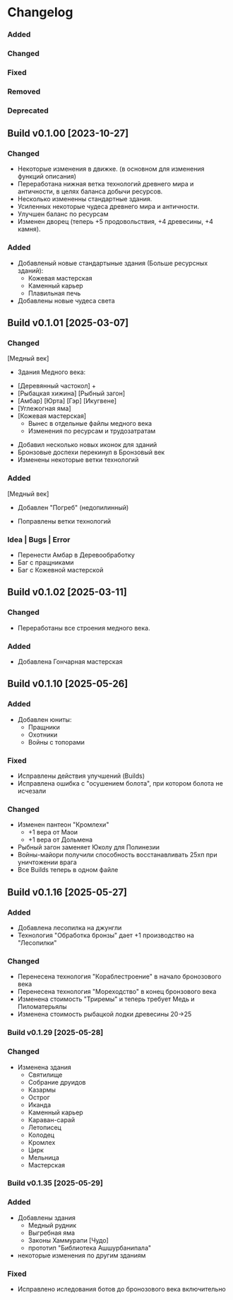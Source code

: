 # Changelog

### Added
### Changed
### Fixed
### Removed
### Deprecated


## Build v0.1.00 [2023-10-27]

### Changed
 - Некоторые изменения в движке. (в основном для изменения функций описания)
 - Переработана нижная ветка технологий древнего мира и античности, в целях баланса добычи ресурсов.
 - Несколько измененны стандартные здания.
 - Усиленных некоторые чудеса древнего мира и античности.
 - Улучшен баланс по ресурсам
 - Изменен дворец (теперь +5 продовольствия, +4 древесины, +4 камня).

### Added
 - Добавленый новые стандартыные здания (Больше ресурсных зданий):
    - Кожевая мастерская
    - Каменный карьер
    - Плавильная печь
 - Добавлены новые чудеса света



## Build v0.1.01 [2025-03-07]
### Changed
[Медный век]
 - Здания Медного века:
 * [Деревянный частокол] +
 * [Рыбацкая хижина]
   [Рыбный загон]
 * [Амбар]
   [Юрта]
   [Гэр]
   [Икугвене]
 * [Углежогная яма]
 * [Кожевая мастерская]
    - Вынес в отдельные файлы медного века
    - Изменения по ресурсам и трудозатратам

 - Добавил несколько новых иконок для зданий
 - Бронзовые доспехи перекинул в Бронзовый век
 - Изменены некоторые ветки технологий
 
### Added
[Медный век]
 - Добавлен "Погреб" (недопилинный)

 - Поправлены ветки технологий

### Idea | Bugs | Error
 - Перенести Амбар в Деревообработку
 - Баг с пращниками
 - Баг с Кожевной мастерской



## Build v0.1.02 [2025-03-11]
### Changed
 - Переработаны все строения медного века.

### Added
 - Добавлена Гончарная мастерская



## Build v0.1.10 [2025-05-26]
### Added
 - Добавлен юниты:
    - Пращники
    - Охотники
    - Войны с топорами

### Fixed
 - Исправлены действия улучшений (Builds)
 - Исправлена ошибка с "осушением болота", при котором болота не исчезали

### Changed
 - Изменен пантеон "Кромлехи"
    - +1 вера от Маои
    - +1 вера от Дольмена
 - Рыбный загон заменяет Юколу для Полинезии
 - Войны-майори получили способность восстанавливать 25хп при уничтожении врага
 - Все Builds теперь в одном файле



## Build v0.1.16 [2025-05-27]
### Added
 - Добавлена лесопилка на джунгли
 - Технология "Обработка бронзы" дает +1 производство на "Лесопилки"
 
### Changed
 - Перенесена технология "Кораблестроение" в начало бронозового века
 - Перенесена технология "Мореходство" в конец бронзового века
 - Изменена стоимость "Триремы" и теперь требует Медь и Пиломатерьялы
 - Изменена стоимость рыбацкой лодки древесины 20->25
 
 
 
### Build v0.1.29 [2025-05-28]
### Changed
 - Изменена здания
    - Святилище
    - Собрание друидов
    - Казармы
    - Острог
    - Иканда
    - Каменный карьер
    - Караван-сарай
    - Летописец
    - Колодец
    - Кромлех
    - Цирк
    - Мельница
    - Мастерская
    
    
    
### Build v0.1.35 [2025-05-29]
### Added
 - Добавлены здания 
    - Медный рудник
    - Выгребная яма
    - Законы Хаммурапи [Чудо]
    - прототип "Библиотека Ашшурбанипала"
 - некоторые изменения по другим зданиям
 
 
### Fixed
 - Исправлено иследования ботов до бронозового века включительно